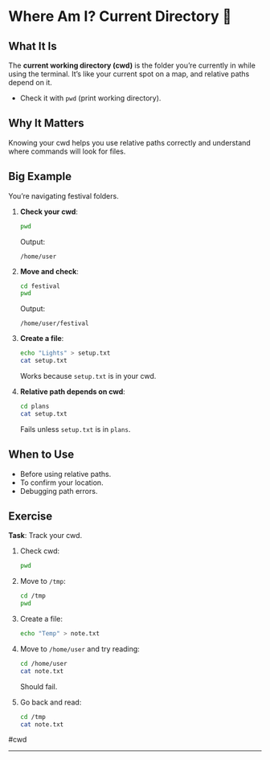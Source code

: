 # Where Am I? Current Directory 📍

## What It Is

The **current working directory (cwd)** is the folder you’re currently in while using the terminal. It’s like your current spot on a map, and relative paths depend on it.

- Check it with `pwd` (print working directory).

## Why It Matters

Knowing your cwd helps you use relative paths correctly and understand where commands will look for files.

## Big Example

You’re navigating festival folders.

1. **Check your cwd**:
    
    ```bash
    pwd
    ```
    
    Output:
    
    ```
    /home/user
    ```
    
2. **Move and check**:
    
    ```bash
    cd festival
    pwd
    ```
    
    Output:
    
    ```
    /home/user/festival
    ```
    
3. **Create a file**:
    
    ```bash
    echo "Lights" > setup.txt
    cat setup.txt
    ```
    
    Works because `setup.txt` is in your cwd.
    
4. **Relative path depends on cwd**:
    
    ```bash
    cd plans
    cat setup.txt
    ```
    
    Fails unless `setup.txt` is in `plans`.
    

## When to Use

- Before using relative paths.
- To confirm your location.
- Debugging path errors.

## Exercise

**Task**: Track your cwd.

1. Check cwd:
    
    ```bash
    pwd
    ```
    
2. Move to `/tmp`:
    
    ```bash
    cd /tmp
    pwd
    ```
    
3. Create a file:
    
    ```bash
    echo "Temp" > note.txt
    ```
    
4. Move to `/home/user` and try reading:
    
    ```bash
    cd /home/user
    cat note.txt
    ```
    
    Should fail.
    
5. Go back and read:
    
    ```bash
    cd /tmp
    cat note.txt
    ```
    

#cwd

---
